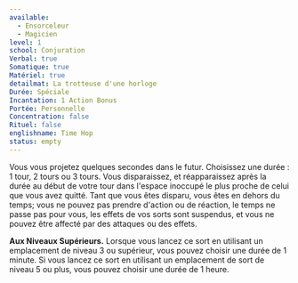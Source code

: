```yaml
---
available:
  - Ensorceleur
  - Magicien
level: 1
school: Conjuration
Verbal: true
Somatique: true
Matériel: true
detailmat: La trotteuse d'une horloge
Durée: Spéciale
Incantation: 1 Action Bonus
Portée: Personnelle
Concentration: false
Rituel: false
englishname: Time Hop
status: empty
---
```

Vous vous projetez quelques secondes dans le futur. Choisissez une durée : 1 tour, 2 tours ou 3 tours. Vous disparaissez, et réapparaissez après la durée au début de votre tour dans l'espace inoccupé le plus proche de celui que vous avez quitté. Tant que vous êtes disparu, vous êtes en dehors du temps; vous ne pouvez pas prendre d'action ou de réaction, le temps ne passe pas pour vous, les effets de vos sorts sont suspendus, et vous ne pouvez être affecté par des attaques ou des effets.

__Aux Niveaux Supérieurs.__ Lorsque vous lancez ce sort en utilisant un emplacement de niveau 3 ou supérieur, vous pouvez choisir une durée de 1 minute. Si vous lancez ce sort en utilisant un emplacement de sort de niveau 5 ou plus, vous pouvez choisir une durée de 1 heure.
